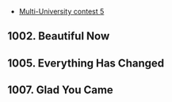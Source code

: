 * [Multi-University contest 5](http://acm.hdu.edu.cn/userloginex.php?cid=806)

## 1002. Beautiful Now

## 1005. Everything Has Changed

## 1007. Glad You Came
